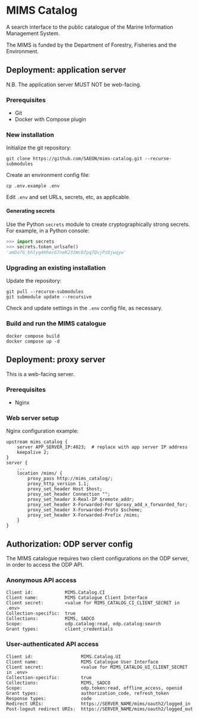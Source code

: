 # MIMS Catalog
A search interface to the public catalogue of the Marine Information Management System.

The MIMS is funded by the Department of Forestry, Fisheries and the Environment.

## Deployment: application server
N.B. The application server MUST NOT be web-facing.

### Prerequisites
* Git
* Docker with Compose plugin

### New installation
Initialize the git repository:
```shell
git clone https://github.com/SAEON/mims-catalog.git --recurse-submodules
```
Create an environment config file:
```shell
cp .env.example .env
```
Edit `.env` and set URLs, secrets, etc, as applicable.

#### Generating secrets
Use the Python `secrets` module to create cryptographically strong secrets.
For example, in a Python console:
```python
>>> import secrets
>>> secrets.token_urlsafe()
'amDo7G_bhlyg4HhecG7neK231Wcb7pq7QvjPzDjwqyw'
```

### Upgrading an existing installation
Update the repository:
```shell
git pull --recurse-submodules
git submodule update --recursive
```
Check and update settings in the `.env` config file, as necessary.

### Build and run the MIMS catalogue
```shell
docker compose build
docker compose up -d
```

## Deployment: proxy server
This is a web-facing server.

### Prerequisites
* Nginx

### Web server setup
Nginx configuration example:
```nginx
upstream mims_catalog {
    server APP_SERVER_IP:4023;  # replace with app server IP address
    keepalive 2;
}
server {
    ...
    location /mims/ {
        proxy_pass http://mims_catalog/;
        proxy_http_version 1.1;
        proxy_set_header Host $host;
        proxy_set_header Connection "";
        proxy_set_header X-Real-IP $remote_addr;
        proxy_set_header X-Forwarded-For $proxy_add_x_forwarded_for;
        proxy_set_header X-Forwarded-Proto $scheme;
        proxy_set_header X-Forwarded-Prefix /mims;
    }
}
```

## Authorization: ODP server config
The MIMS catalogue requires two client configurations on the ODP server,
in order to access the ODP API.

### Anonymous API access
    Client id:            MIMS.Catalog.CI
    Client name:          MIMS Catalogue Client Interface
    Client secret:        <value for MIMS_CATALOG_CI_CLIENT_SECRET in .env>
    Collection-specific:  true
    Collections:          MIMS, SADCO
    Scope:                odp.catalog:read, odp.catalog:search
    Grant types:          client_credentials

### User-authenticated API access
    Client id:                  MIMS.Catalog.UI
    Client name:                MIMS Catalogue User Interface
    Client secret:              <value for MIMS_CATALOG_UI_CLIENT_SECRET in .env>
    Collection-specific:        true
    Collections:                MIMS, SADCO
    Scope:                      odp.token:read, offline_access, openid
    Grant types:                authorization_code, refresh_token
    Response types:             code
    Redirect URIs:              https://SERVER_NAME/mims/oauth2/logged_in
    Post-logout redirect URIs:  https://SERVER_NAME/mims/oauth2/logged_out
